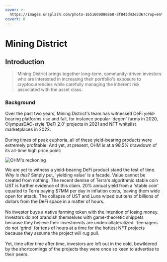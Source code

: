 ```yaml
---
cover: >-
  https://images.unsplash.com/photo-1651609886868-8f843d43e536?crop=entropy&cs=tinysrgb&fm=jpg&ixid=MnwxOTcwMjR8MHwxfHJhbmRvbXx8fHx8fHx8fDE2NTM0NjY2OTc&ixlib=rb-1.2.1&q=80
coverY: 0
---
```


# Mining District

## Introduction

> Mining District brings together long-term, community-driven investors who are interested in increasing their portfolio's exposure to cryptocurrencies while carefully managing the inherent risk associated with the asset class.&#x20;

### Background

Over the past two years, Mining District's team has witnessed DeFi yield-bearing platforms rise and fall, for instance popular 'degen' farms in 2020, OlympusDAO-style 'DeFi 2.0' projects in 2021 and NFT whitelist marketplaces in 2022. \
\
During times of peak euphoria, all of these yield-bearing products were extremely profitable. And yet, at present, OHM is at a 98.5% drawdown of its all-time high price point:

![OHM's reckoning](https://i.ibb.co/y870xQV/Screenshot-2022-05-25-at-10-26-40.png)

We are yet to witness a yield-bearing DeFi product stand the test of time. _Why is this?_ Simply put, 'yielding value' is a facade. Value cannot be created from nothing. The recent demise of Terra's algorithmic stable coin UST is further evidence of this claim. 20% annual yield from a 'stable coin' equated to Terra paying $7MM per day in inflation costs, leaving them wide open for attack. The collapse of UST and Luna wiped out tens of billions of dollars from the DeFi space in a matter of hours.\
\
No investor buys a native farming token with the intention of losing money. Investors do not brandish themselves with game-theoretic snippets because they believe their investments are undercollateralized. Teenagers do not 'grind' for tens of hours at a time for the hottest NFT projects because they assume the project will rug pull.\
\
Yet, time after time after time, investors are left out in the cold, bewildered by the shortcomings of the projects they were once so keen to advertise to their peers.









